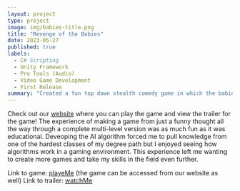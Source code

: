 ```yaml
---
layout: project
type: project
image: img/babies-title.png
title: "Revenge of the Babies"
date: 2023-05-27
published: true
labels:
  - C# Scripting
  - Unity Framework
  - Pro Tools (Audio)
  - Video Game Development 
  - First Release
summary: "Created a fun top down stealth comedy game in which the babies are on a mission to take back the candy that was unjustly stolen from them."
---
```


Check out our [website](https://sendit-studios.github.io/)
 where you can play the game and view the trailer for the game! The experience of making a game from just a funny thought all the way through a complete multi-level version was as much fun as it was educational. Deveoping the AI algorithm forced me to pull knowledge from one of the hardest classes of my degree path but I enjoyed seeing how algorithms work in a gaming environment. This experience left me wanting to create more games and take my skills in the field even further. 

 Link to game: [playeMe](https://sendit-studios.github.io/Build/index.html) (the game can be accessed from our website as well)
 Link to trailer: [watchMe](https://youtu.be/fho4ppORaBc)
